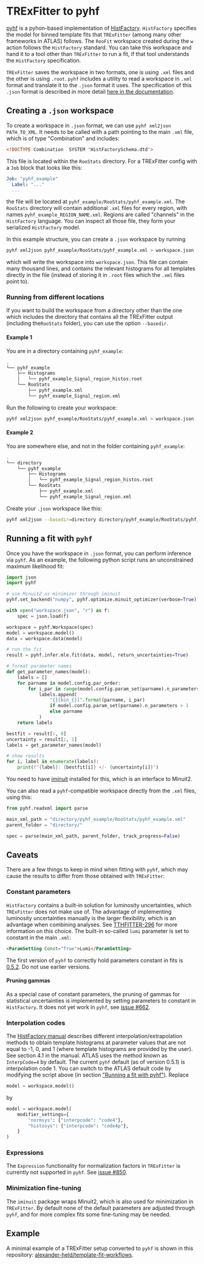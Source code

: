 # TRExFitter to pyhf

[pyhf](https://scikit-hep.org/pyhf/) is a pyhon-based implementation of [HistFactory](https://cds.cern.ch/record/1456844/).
`HistFactory` specifies the model for binned template fits that `TRExFitter` (among many other frameworks in ATLAS) follows.
The `RooFit` workspace created during the `w` action follows the `HistFactory` standard.
You can take this workspace and hand it to a tool other than `TRExFitter` to run a fit, if that tool understands the `HistFactory` specification.

`TRExFitter` saves the workspace in two formats, one is using `.xml` files and the other is using `.root`.
`pyhf` includes a utility to read a workspace in `.xml` format and translate it to the `.json` format it uses.
The specification of this `.json` format is described in more detail [here in the documentation](https://scikit-hep.org/pyhf/likelihood.html).

## Creating a `.json` workspace

To create a workspace in `.json` format, we can use `pyhf xml2json PATH_TO_XML`.
It needs to be called with a path pointing to the main `.xml` file, which is of type "Combination" and includes:

```html
<!DOCTYPE Combination  SYSTEM 'HistFactorySchema.dtd'>
```

This file is located within the `RooStats` directory.
For a TRExFitter config with a `Job` block that looks like this:

```yaml
Job: "pyhf_example"
  Label: "..."
  ...
```

the file will be located at `pyhf_example/RooStats/pyhf_example.xml`.
The `RooStats` directory will contain additional `.xml` files for every region, with names `pyhf_example_REGION_NAME.xml`.
Regions are called "channels" in the `HistFactory` language.
You can inspect all those file, they form your serialized `HistFactory` model.

In this example structure, you can create a `.json` workspace by running

```bash
pyhf xml2json pyhf_example/RooStats/pyhf_example.xml > workspace.json
```

which will write the workspace into `workspace.json`.
This file can contain many thousand lines, and contains the relevant histograms for all templates directly in the file (instead of storing it in `.root` files which the `.xml` files point to).

### Running from different locations

If you want to build the workspace from a directory other than the one which includes the directory that contains all the TRExFitter output (including the`RooStats` folder), you can use the option `--basedir`.

#### Example 1

You are in a directory containing `pyhf_example`:

```bash
.
└── pyhf_example
    ├── Histograms
    │   └── pyhf_example_Signal_region_histos.root
    └── RooStats
        ├── pyhf_example.xml
        └── pyhf_example_Signal_region.xml
```

Run the following to create your workspace:

```bash
pyhf xml2json pyhf_example/RooStats/pyhf_example.xml > workspace.json
```

#### Example 2

You are somewhere else, and not in the folder containing `pyhf_example`:

```bash
.
└── directory
    └── pyhf_example
        ├── Histograms
        │   └── pyhf_example_Signal_region_histos.root
        └── RooStats
            ├── pyhf_example.xml
            └── pyhf_example_Signal_region.xml
```

Create your `.json` workspace like this:

```bash
pyhf xml2json --basedir=directory directory/pyhf_example/RooStats/pyhf_example.xml > workspace.json
```

## Running a fit with `pyhf`

Once you have the workspace in `.json` format, you can perform inference via `pyhf`.
As an example, the following python script runs an unconstrained maximum likelihood fit:

```python
import json
import pyhf

# use Minuit2 as minimizer through iminuit
pyhf.set_backend("numpy", pyhf.optimize.minuit_optimizer(verbose=True))

with open("workspace.json", "r") as f:
    spec = json.load(f)

workspace = pyhf.Workspace(spec)
model = workspace.model()
data = workspace.data(model)

# run the fit
result = pyhf.infer.mle.fit(data, model, return_uncertainties=True)

# format parameter names
def get_parameter_names(model):
    labels = []
    for parname in model.config.par_order:
        for i_par in range(model.config.param_set(parname).n_parameters):
            labels.append(
                "{}[bin_{}]".format(parname, i_par)
                if model.config.param_set(parname).n_parameters > 1
                else parname
            )
    return labels

bestfit = result[:, 0]
uncertainty = result[:, 1]
labels = get_parameter_names(model)

# show results
for i, label in enumerate(labels):
    print(f"{label}: {bestfit[i]} +/- {uncertainty[i]}")
```

You need to have [iminuit](https://iminuit.readthedocs.io/) installed for this, which is an interface to Minuit2.

You can also read a `pyhf`-compatible workspace directly from the `.xml` files, using this:

```python
from pyhf.readxml import parse

main_xml_path = "directory/pyhf_example/RooStats/pyhf_example.xml"
parent_folder = "directory/"

spec = parse(main_xml_path, parent_folder, track_progress=False)
```

## Caveats

There are a few things to keep in mind when fitting with `pyhf`, which may cause the results to differ from those obtained with `TRExFitter`:

### Constant parameters

`HistFactory` contains a built-in solution for luminosity uncertainties, which `TRExFitter` does not make use of.
The advantage of implementing luminosity uncertainties manually is the larger flexibility, which is an advantage when combining analyses.
See [TTHFITTER-296](https://its.cern.ch/jira/browse/TTHFITTER-296) for more information on this choice.
The built-in so-called `lumi` parameter is set to constant in the main `.xml`:

```html
<ParamSetting Const="True">Lumi</ParamSetting>
```

The first version of `pyhf` to correctly hold parameters constant in fits is [0.5.2](https://github.com/scikit-hep/pyhf/releases/tag/v0.5.2).
Do not use earlier versions.

#### Pruning gammas

As a special case of constant parameters, the pruning of gammas for statistical uncertainties is implemented by setting parameters to constant in `HistFactory`.
It does not yet work in `pyhf`, see [issue #662](https://github.com/scikit-hep/pyhf/issues/662).

### Interpolation codes

The [HistFactory manual](https://cds.cern.ch/record/1456844/) describes different interpolation/extrapolation methods to obtain template histograms at parameter values that are not equal to -1, 0, and 1 (where template histograms are provided by the user).
See section 4.1 in the manual.
ATLAS uses the method known as `InterpCode=4` by default.
The current `pyhf` default (as of version 0.5.1) is interpolation code 1.
You can switch to the ATLAS default code by modifying the script above (in section ["Running a fit with pyhf"](#running-a-fit-with-pyhf)).
Replace
```python
model = workspace.model()
```
by
```python
model = workspace.model(
    modifier_settings={
        "normsys": {"interpcode": "code4"},
        "histosys": {"interpcode": "code4p"},
    }
)
```

### Expressions

The `Expression` functionality for normalization factors in `TRExFitter` is currently not supported in `pyhf`.
See [issue #850](https://github.com/scikit-hep/pyhf/issues/850).

### Minimization fine-tuning

The `iminuit` package wraps Minuit2, which is also used for minimization in `TRExFitter`.
By default none of the default parameters are adjusted through `pyhf`, and for more complex fits some fine-tuning may be needed.

## Example

A minimal example of a TRExFitter setup converted to `pyhf` is shown in this repository: [alexander-held/template-fit-workflows](https://github.com/alexander-held/template-fit-workflows).
